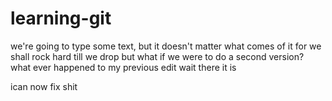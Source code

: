 # learning-git
we're going to type some text, but it doesn't matter what comes of it
for we shall rock hard
till we drop
but what if we were to do a second version?
what ever happened to my previous edit wait there it is


ican now fix shit
